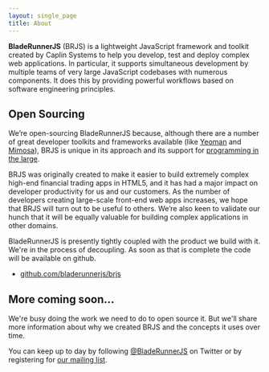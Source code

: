 ```yaml
---
layout: single_page
title: About
---
```


**BladeRunnerJS** (BRJS) is a lightweight JavaScript framework and toolkit created by Caplin Systems to help you develop, test and deploy complex web applications. In particular, it supports simultaneous development by multiple teams of very large JavaScript codebases with numerous components. It does this by providing powerful workflows based on software engineering principles.

## Open Sourcing

We’re open-sourcing BladeRunnerJS because, although there are a number of great developer toolkits and frameworks available (like [Yeoman](http://yeoman.io) and [Mimosa](http://mimosajs.com/)), BRJS is unique in its approach and its support for [programming in the large](http://en.wikipedia.org/wiki/Programming_in_the_large_and_programming_in_the_small).

BRJS was originally created to make it easier to build extremely complex high-end financial trading apps in HTML5, and it has had a major impact on developer productivity for us and our customers. As the number of developers creating large-scale front-end web apps increases, we hope that BRJS will turn out to be useful to others. We’re also keen to validate our hunch that it will be equally valuable for building complex applications in other domains.

BladeRunnerJS is presently tightly coupled with the product we build with it. We're in the process of decoupling. As soon as that is complete the code will be available on github.

* [github.com/bladerunnerjs/brjs](https://github.com/bladerunnerjs/brjs)

## More coming soon...

We're busy doing the work we need to do to open source it. But we'll share more information about why we created BRJS and the concepts it uses over time.

You can keep up to day by following [@BladeRunnerJS](https://twitter.com/BladeRunnerJS) on Twitter or by registering for [our mailing list](http://caplin.us7.list-manage.com/subscribe/?u=b11bf2689d15a7cdd68a0904a&amp;id=4649bf0c91).